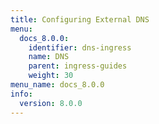 ```yaml
---
title: Configuring External DNS
menu:
  docs_8.0.0:
    identifier: dns-ingress
    name: DNS
    parent: ingress-guides
    weight: 30
menu_name: docs_8.0.0
info:
  version: 8.0.0
---
```


